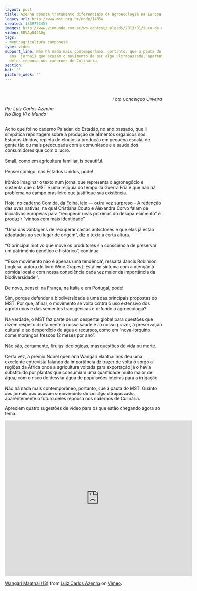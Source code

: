 ```yaml
---
layout: post
title: Azenha aponta tratamento diferenciado da agroecologia na Europa e no MST
legacy_url: http://www.mst.org.br/node/14364
created: 1359753455
images: http://www.viomundo.com.br/wp-content/uploads/2013/01/suco-de-uva-1-e1359585880534.jpg
video: 8RVAgD44AGg
tags:
- menu:agricultura camponesa
type: video
support_line: Não há nada mais contemporâneo, portanto, que a pauta do MST. Quanto
  aos  jornais que acusam o movimento de ser algo ultrapassado, aparentemente o  futuro
  deles repousa nos cadernos de Culinária.
section: 
hat: ''
picture_week: ''
---
```

<p>&nbsp;<img src="http://www.viomundo.com.br/wp-content/uploads/2013/01/suco-de-uva-1-e1359585880534.jpg" alt="" align="absMiddle" hspace="10" vspace="10"></p><p style="text-align: right;"><em>Foto Conceição Oliveira<br></em></p><p><em>Por Luiz Carlos Azenha<br>No Blog Vi o Mundo<br></em></p><p><br>Acho que foi no caderno Paladar, do Estadão, no ano passado, que li simpática reportagem sobre a produção de alimentos orgânicos nos Estados Unidos, repleta de elogios à produção em pequena escala, de gente tão ou mais preocupada com a comunidade e a saúde dos consumidores que com o lucro.<br><br>Small, como em agricultura familiar, is beautiful.<br><br>Pensei comigo: nos Estados Unidos, pode!<br><br>Irônico imaginar o texto num jornal que representa o agronegócio e sustenta que o MST é uma relíquia do tempo da Guerra Fria e que não há problema no campo brasileiro que justifique sua existência.<br><br>Hoje, no caderno Comida, da Folha, leio — outra vez surpreso – A redenção das uvas nativas, na qual Cristiana Couto e Alexandra Corvo falam de iniciativas europeias para “recuperar uvas próximas do desaparecimento” e produzir “vinhos com mais identidade”.<br><br>“Uma das vantagens de recuperar castas autóctones é que elas já estão adaptadas ao seu lugar de origem”, diz o texto a certa altura.<br><br>“O principal motivo que move os produtores é a consciência de preservar um patrimônio genético e histórico”, continua.<br><br>“‘Esse movimento não é apenas uma tendência’, ressalta Jancis Robinson [inglesa, autora do livro Wine Grapes]. Está em sintonia com a atenção à comida local e com nossa consciência cada vez maior da importância da biodiversidade’”.<br><br>De novo, pensei: na França, na Itália e em Portugal, pode!<br><br>Sim, porque defender a biodiversidade é uma das principais propostas do MST. Por que, afinal, o movimento se volta contra o uso extensivo dos agrotóxicos e das sementes transgênicas e defende a agroecologia?<br><br>Na verdade, o MST faz parte de um despertar global para questões que dizem respeito diretamente à nossa saúde e ao nosso prazer, à preservação cultural e ao desperdício de água e recursos, como em “nova-iorquino come morangos frescos 12 meses por ano”.<br><br>Não são, certamente, firulas ideológicas, mas questões de vida ou morte.<br><br>Certa vez, a prêmio Nobel queniana Wangari Maathai nos deu uma excelente entrevista falando da importância de trazer de volta o sorgo a regiões da África onde a agricultura voltada para exportação já o havia substituído por plantas que consumiam uma quantidade muito maior de água, com o risco de desviar água de populações inteiras para a irrigação.<br><br>Não há nada mais contemporâneo, portanto, que a pauta do MST. Quanto aos jornais que acusam o movimento de ser algo ultrapassado, aparentemente o futuro deles repousa nos cadernos de Culinária.</p><p>Apreciem quatro sugestões de vídeo para os que estão chegando agora ao tema:</p><p><object data="http://www.youtube.com/v/EqRbKZr_WF4&amp;feature" type="application/x-shockwave-flash" height="500" width="600"><param name="src" value="http://www.youtube.com/v/EqRbKZr_WF4&amp;feature"></object></p><p><object data="http://www.youtube.com/v/gE_yIfkR88M&amp;feature" type="application/x-shockwave-flash" height="500" width="600"><param name="src" value="http://www.youtube.com/v/gE_yIfkR88M&amp;feature"></object></p><p><object data="http://www.youtube.com/v/8RVAgD44AGg&amp;feature" type="application/x-shockwave-flash" height="500" width="600"><param name="src" value="http://www.youtube.com/v/8RVAgD44AGg&amp;feature"></object></p>  <p><iframe src="http://player.vimeo.com/video/55611271" webkitallowfullscreen="" mozallowfullscreen="" allowfullscreen="" frameborder="0" height="500" width="600"></iframe></p><p><a href="http://vimeo.com/55611271">Wangari Maathai (13)</a> from <a href="http://vimeo.com/user2829653">Luiz Carlos Azenha</a> on <a href="http://vimeo.com">Vimeo</a>.</p>
